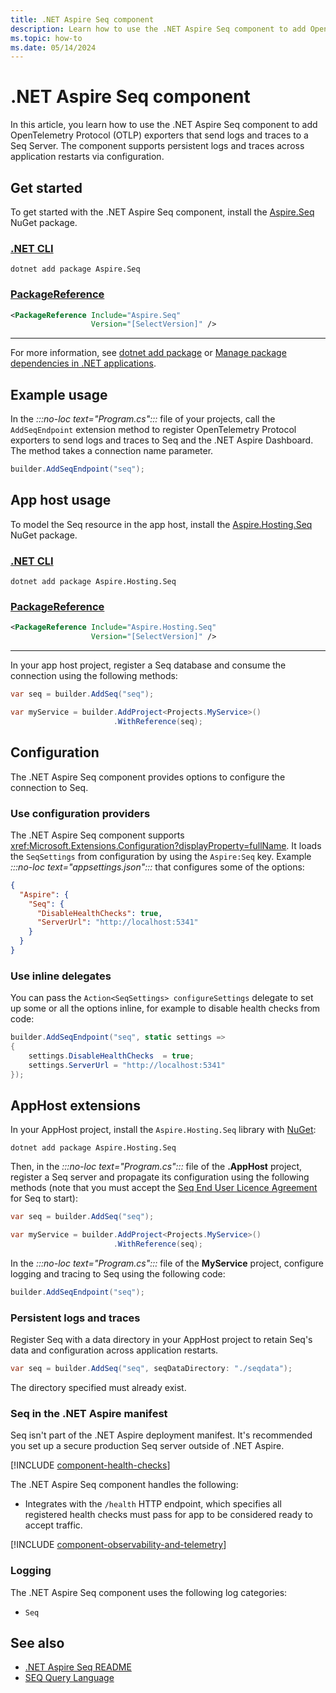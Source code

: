 ```yaml
---
title: .NET Aspire Seq component
description: Learn how to use the .NET Aspire Seq component to add OpenTelemetry Protocol (OTLP) exporters that send logs and traces to a Seq Server.
ms.topic: how-to
ms.date: 05/14/2024
---
```


# .NET Aspire Seq component

In this article, you learn how to use the .NET Aspire Seq component to add OpenTelemetry Protocol (OTLP) exporters that send logs and traces to a Seq Server. The component supports persistent logs and traces across application restarts via configuration.

## Get started

To get started with the .NET Aspire Seq component, install the [Aspire.Seq](https://www.nuget.org/packages/Aspire.Seq) NuGet package.

### [.NET CLI](#tab/dotnet-cli)

```dotnetcli
dotnet add package Aspire.Seq
```

### [PackageReference](#tab/package-reference)

```xml
<PackageReference Include="Aspire.Seq"
                  Version="[SelectVersion]" />
```

---

For more information, see [dotnet add package](/dotnet/core/tools/dotnet-add-package) or [Manage package dependencies in .NET applications](/dotnet/core/tools/dependencies).

## Example usage

<!-- TODO: <xref:Microsoft.Extensions.Hosting.AspireSeqExtensions.AddSeqEndpoint%2A> -->

In the _:::no-loc text="Program.cs":::_ file of your projects, call the `AddSeqEndpoint` extension method to register OpenTelemetry Protocol exporters to send logs and traces to Seq and the .NET Aspire Dashboard. The method takes a connection name parameter.

```csharp
builder.AddSeqEndpoint("seq");
```

## App host usage

To model the Seq resource in the app host, install the [Aspire.Hosting.Seq](https://www.nuget.org/packages/Aspire.Hosting.Seq) NuGet package.

### [.NET CLI](#tab/dotnet-cli)

```dotnetcli
dotnet add package Aspire.Hosting.Seq
```

### [PackageReference](#tab/package-reference)

```xml
<PackageReference Include="Aspire.Hosting.Seq"
                  Version="[SelectVersion]" />
```

---

In your app host project, register a Seq database and consume the connection using the following methods:

```csharp
var seq = builder.AddSeq("seq");

var myService = builder.AddProject<Projects.MyService>()
                       .WithReference(seq);
```

## Configuration

The .NET Aspire Seq component provides options to configure the connection to Seq.

### Use configuration providers

The .NET Aspire Seq component supports <xref:Microsoft.Extensions.Configuration?displayProperty=fullName>. It loads the `SeqSettings` from configuration by using the `Aspire:Seq` key. Example _:::no-loc text="appsettings.json":::_ that configures some of the options:

```json
{
  "Aspire": {
    "Seq": {
      "DisableHealthChecks": true,
      "ServerUrl": "http://localhost:5341"
    }
  }
}
```

### Use inline delegates

You can pass the `Action<SeqSettings> configureSettings` delegate to set up some or all the options inline, for example to disable health checks from code:

```csharp
builder.AddSeqEndpoint("seq", static settings => 
{
    settings.DisableHealthChecks  = true;
    settings.ServerUrl = "http://localhost:5341"
});
```

## AppHost extensions

In your AppHost project, install the `Aspire.Hosting.Seq` library with [NuGet](https://www.nuget.org):

```dotnetcli
dotnet add package Aspire.Hosting.Seq
```

Then, in the _:::no-loc text="Program.cs":::_ file of the **.AppHost** project, register a Seq server and propagate its configuration using the following methods (note that you must accept the [Seq End User Licence Agreement](https://datalust.co/doc/eula-current.pdf) for Seq to start):

```csharp
var seq = builder.AddSeq("seq");

var myService = builder.AddProject<Projects.MyService>()
                       .WithReference(seq);
```

In the _:::no-loc text="Program.cs":::_ file of the **MyService** project, configure logging and tracing to Seq using the following code:

```csharp
builder.AddSeqEndpoint("seq");
```

### Persistent logs and traces

Register Seq with a data directory in your AppHost project to retain Seq's data and configuration across application restarts.

```csharp
var seq = builder.AddSeq("seq", seqDataDirectory: "./seqdata");
```

The directory specified must already exist.

### Seq in the .NET Aspire manifest

Seq isn't part of the .NET Aspire deployment manifest. It's recommended you set up a secure production Seq server outside of .NET Aspire.

[!INCLUDE [component-health-checks](../includes/component-health-checks.md)]

The .NET Aspire Seq component handles the following:

- Integrates with the `/health` HTTP endpoint, which specifies all registered health checks must pass for app to be considered ready to accept traffic.

[!INCLUDE [component-observability-and-telemetry](../includes/component-observability-and-telemetry.md)]

### Logging

The .NET Aspire Seq component uses the following log categories:

- `Seq`

## See also

- [.NET Aspire Seq README](https://github.com/dotnet/aspire/tree/main/src/Components/README.md)
- [SEQ Query Language](https://docs.datalust.co/docs/the-seq-query-language)
